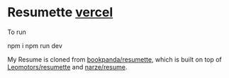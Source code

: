 # Resumette [vercel](https://resume-ten-brown.vercel.app/)

To run

npm i
npm run dev

My Resume is cloned from [bookpanda/resumette](https://github.com/bookpanda/resumette), which is built on top of [Leomotors/resumette](https://github.com/Leomotors/resumette) and [narze/resume](https://github.com/narze/resume).

